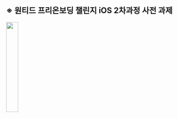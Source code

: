 ## ※ 원티드 프리온보딩 챌린지 iOS 2차과정 사전 과제 
<img src= "https://user-images.githubusercontent.com/68800789/222657998-c39012be-d391-4994-9507-ccd65842f610.gif" width=25%>
